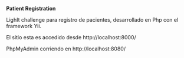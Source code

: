 **Patient Registration** 

LighIt challenge para registro de pacientes, desarrollado en Php con el framework Yii.

El sitio esta es accedido desde http://localhost:8000/

PhpMyAdmin corriendo en http://localhost:8080/
